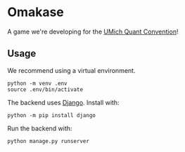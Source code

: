 # Omakase

A game we're developing for the [UMich Quant Convention](https://tradersatmichigan.github.io/convention/)!

## Usage

We recommend using a virtual environment.

```shell
python -m venv .env
source .env/bin/activate
```

The backend uses [Django](https://www.djangoproject.com/). Install with:

```shell
python -m pip install django
```

Run the backend with:

```shell
python manage.py runserver
```
